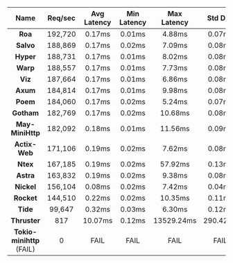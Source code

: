 |   **Name**   |   Req/sec   | Avg Latency | Min Latency | Max Latency | Std Dev | 95% | 99% | 99.9% |  # Requests | Transfer Rate |  # Errors |
|:------------:|:-----------:|:-----------:|:-----------:|:-----------:|:-----------:|:-----------:|:----:|:----:|:----:|:-----------:|:-----------:|
|**Roa** |192,720|0.17ms|0.01ms|4.88ms|0.07ms|0.34ms|0.51ms|1.19ms|3,853,159|16.17MB/Sec|0|
|**Salvo** |188,869|0.17ms|0.02ms|7.09ms|0.08ms|0.35ms|0.53ms|1.35ms|3,776,379|23.42MB/Sec|0|
|**Hyper** |188,731|0.17ms|0.01ms|8.02ms|0.08ms|0.36ms|0.53ms|1.36ms|3,772,489|15.84MB/Sec|0|
|**Warp** |188,557|0.17ms|0.01ms|7.73ms|0.08ms|0.36ms|0.52ms|1.22ms|3,770,117|23.20MB/Sec|0|
|**Viz** |187,664|0.17ms|0.01ms|6.86ms|0.08ms|0.35ms|0.51ms|1.22ms|3,752,403|23.27MB/Sec|0|
|**Axum** |184,814|0.17ms|0.01ms|9.98ms|0.08ms|0.36ms|0.52ms|1.23ms|3,695,085|22.74MB/Sec|0|
|**Poem** |184,060|0.17ms|0.02ms|5.24ms|0.07ms|0.34ms|0.43ms|0.66ms|3,680,634|22.82MB/Sec|0|
|**Gotham** |182,769|0.17ms|0.02ms|10.68ms|0.08ms|0.36ms|0.53ms|1.29ms|3,654,263|29.11MB/Sec|0|
|**May-MiniHttp** |182,092|0.18ms|0.01ms|11.56ms|0.09ms|0.40ms|0.59ms|1.56ms|3,641,328|17.37MB/Sec|0|
|**Actix-Web** |171,106|0.19ms|0.02ms|7.62ms|0.08ms|0.39ms|0.54ms|1.32ms|3,421,376|21.21MB/Sec|0|
|**Ntex** |167,185|0.19ms|0.02ms|57.92ms|0.13ms|0.40ms|0.58ms|1.74ms|3,342,806|20.57MB/Sec|0|
|**Astra** |163,832|0.19ms|0.02ms|9.38ms|0.08ms|0.38ms|0.55ms|1.41ms|3,275,694|16.56MB/Sec|0|
|**Nickel** |156,104|0.08ms|0.02ms|7.42ms|0.04ms|0.16ms|0.26ms|0.81ms|3,120,998|22.48MB/Sec|0|
|**Rocket** |144,510|0.22ms|0.02ms|10.35ms|0.11ms|0.45ms|0.65ms|1.87ms|2,889,513|34.04MB/Sec|0|
|**Tide** |99,647|0.32ms|0.03ms|6.30ms|0.12ms|0.60ms|0.84ms|1.89ms|1,992,672|12.26MB/Sec|0|
|**Thruster** |817|10.07ms|0.12ms|13529.24ms|290.42ms|193.34ms|956.58ms|8002.73ms|16,345|0.00B/Sec|16377|
|**Tokio-minihttp** (FAIL)|0|FAIL|FAIL|FAIL|FAIL|N/A|N/A|N/A|0|N/A|0|
